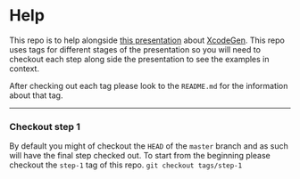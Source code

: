 # Help

This repo is to help alongside [this presentation](https://speakerdeck.com/steprescott/xcodegen) about [XcodeGen](https://github.com/yonaskolb/XcodeGen). This repo uses tags for different stages of the presentation so you will need to checkout each step along side the presentation to see the examples in context.

After checking out each tag please look to the `README.md` for the information about that tag.

---

### Checkout step 1
By default you might of checkout the `HEAD` of the `master` branch and as such will have the final step checked out. To start from the beginning please checkout the `step-1` tag of this repo. `git checkout tags/step-1`